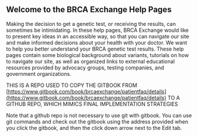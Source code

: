 ## Welcome to the BRCA Exchange Help Pages

Making the decision to get a genetic test, or receiving the results, can sometimes be intimidating. In these help pages, BRCA Exchange would like to present key ideas in an accessible way, so that you can navigate our site and make informed decisions about your health with your doctor. We want to help you better understand your BRCA genetic test results. These help pages contain some biological background about variants, tutorials on how to navigate our site, as well as organized links to external educational resources provided by advocacy groups, testing companies, and government organizations.

THIS IS A REPO USED TO COPY THE GITBOOK FROM [https://www.gitbook.com/book/brcaexchange/patientfaq/details](https://www.gitbook.com/book/brcaexchange/patientfaq/details) TO A GITHUB REPO, WHICH MIMICS FINAL IMPLEMENTATION STRATEGIES

Note that a github repo is not necessary to use git with gitbook. You can use git commands and check out the gitbook using the address provided when you click the gitbook, and then the click down arrow next to the Edit tab.

